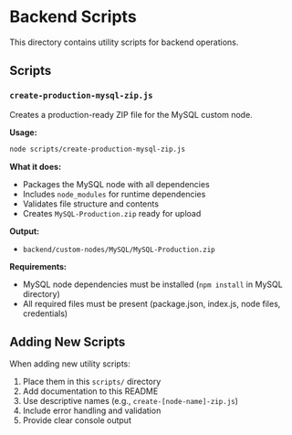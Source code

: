 # Backend Scripts

This directory contains utility scripts for backend operations.

## Scripts

### `create-production-mysql-zip.js`
Creates a production-ready ZIP file for the MySQL custom node.

**Usage:**
```bash
node scripts/create-production-mysql-zip.js
```

**What it does:**
- Packages the MySQL node with all dependencies
- Includes `node_modules` for runtime dependencies
- Validates file structure and contents
- Creates `MySQL-Production.zip` ready for upload

**Output:**
- `backend/custom-nodes/MySQL/MySQL-Production.zip`

**Requirements:**
- MySQL node dependencies must be installed (`npm install` in MySQL directory)
- All required files must be present (package.json, index.js, node files, credentials)

## Adding New Scripts

When adding new utility scripts:
1. Place them in this `scripts/` directory
2. Add documentation to this README
3. Use descriptive names (e.g., `create-[node-name]-zip.js`)
4. Include error handling and validation
5. Provide clear console output